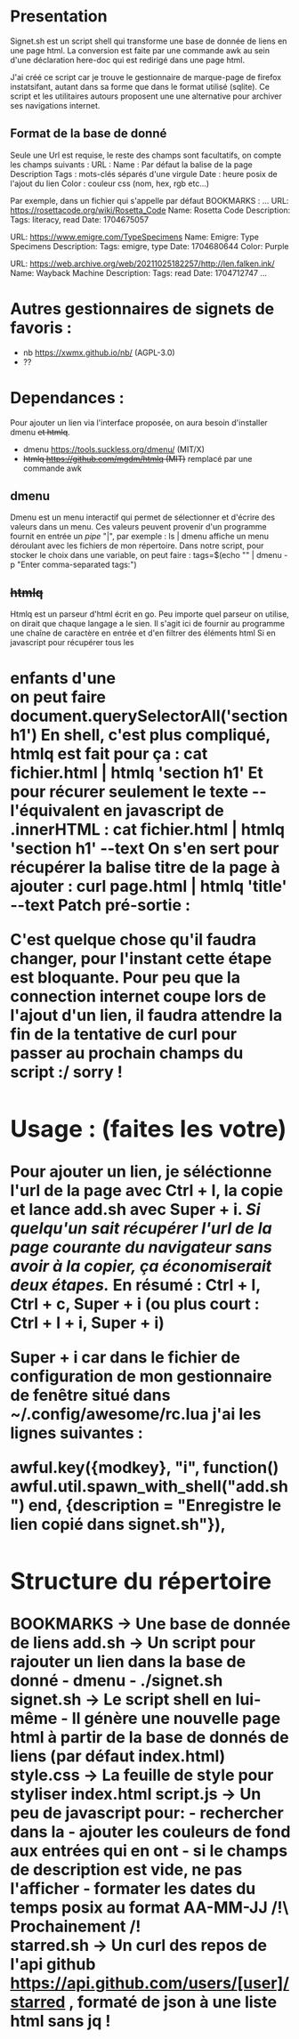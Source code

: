 # Presentation
Signet.sh est un script shell qui transforme une base de donnée de liens
en une page html. La conversion est faite par une commande awk au sein
d'une déclaration here-doc qui est redirigé dans une page html.

J'ai créé ce script car je trouve le gestionnaire de marque-page de
firefox instatsifant, autant dans sa forme que dans le format utilisé
(sqlite). Ce script et les utilitaires autours proposent une une
alternative pour archiver ses navigations internet.

## Format de la base de donné
Seule une Url est requise, le reste des champs sont
facultatifs, on compte les champs suivants :
URL :
Name : Par défaut la balise </title> de la page
Description 
Tags : mots-clés séparés d'une virgule
Date : heure posix de l'ajout du lien
Color : couleur css (nom, hex, rgb etc...)

Par exemple, dans un fichier qui s'appelle par défaut BOOKMARKS :
...
URL: https://rosettacode.org/wiki/Rosetta_Code
Name: Rosetta Code
Description: 
Tags: literacy, read
Date: 1704675057

URL: https://www.emigre.com/TypeSpecimens
Name: Emigre: Type Specimens
Description: 
Tags: emigre, type
Date: 1704680644
Color: Purple

URL: https://web.archive.org/web/20211025182257/http://len.falken.ink/
Name: Wayback Machine
Description: 
Tags: read
Date: 1704712747
...


# Autres gestionnaires de signets de favoris :
- nb https://xwmx.github.io/nb/ (AGPL-3.0)
- ??


# Dependances :
Pour ajouter un lien via l'interface proposée, on aura besoin
d'installer dmenu ~~et htmlq~~.
* dmenu https://tools.suckless.org/dmenu/ (MIT/X)
* ~~htmlq https://github.com/mgdm/htmlq (MIT)~~ remplacé par une
  commande awk
## dmenu
Dmenu est un menu interactif qui permet de sélectionner et d'écrire des
valeurs dans un menu. Ces valeurs peuvent provenir d'un programme
fournit en entrée un *pipe* "|", par exemple :
    ls | dmenu
affiche un menu déroulant avec les fichiers de mon répertoire. Dans
notre script, pour stocker le choix dans une variable, on peut faire :
	tags=$(echo "" | dmenu -p "Enter comma-separated tags:")
## ~~htmlq~~
Htmlq est un parseur d'html écrit en go. Peu importe quel parseur on
utilise, on dirait que chaque langage a le sien.
Il s'agit ici de fournir au programme une chaîne de caractère en entrée
et d'en filtrer des éléments html
Si en javascript pour récupérer tous les <h1> enfants d'une <section> on
peut faire 
document.querySelectorAll('section h1')
En shell, c'est plus compliqué, htmlq est fait pour ça :
cat fichier.html | htmlq 'section h1'
Et pour récurer seulement le texte -- l'équivalent en javascript de
.innerHTML :
cat fichier.html | htmlq 'section h1' --text
On s'en sert pour récupérer la balise titre de la page à ajouter :
curl page.html | htmlq 'title' --text
Patch pré-sortie :



C'est quelque chose qu'il faudra changer, pour l'instant cette étape est
bloquante. Pour peu que la connection internet coupe lors de l'ajout
d'un lien, il faudra attendre la fin de la tentative de curl pour passer
au prochain champs du script :/ sorry !

# Usage : (faites les votre)
Pour ajouter un lien, je séléctionne l'url de la page avec Ctrl + l, la
copie et lance add.sh avec Super + i. _Si quelqu'un sait récupérer l'url
de la page courante du navigateur sans avoir à la copier, ça
économiserait deux étapes._
En résumé : Ctrl + l, Ctrl + c, Super + i
(ou plus court : Ctrl + l + i, Super + i)

Super + i car dans le fichier de configuration de mon gestionnaire de
fenêtre situé dans ~/.config/awesome/rc.lua j'ai les lignes suivantes :

awful.key({modkey}, "i", function()
awful.util.spawn_with_shell("add.sh") end, 
{description = "Enregistre le lien copié dans signet.sh"}),

# Structure du répertoire

BOOKMARKS   → Une base de donnée de liens 
add.sh      → Un script pour rajouter un lien dans la base de donné
                - dmenu
                - ./signet.sh
signet.sh   → Le script shell en lui-même 
                - Il génère une nouvelle page html à partir de la base
                  de donnés de liens (par défaut index.html)
style.css   → La feuille de style pour styliser index.html
script.js   → Un peu de javascript pour:
                - rechercher dans la </textarea>
                - ajouter les couleurs de fond aux entrées qui en ont
                - si le champs de description est vide, ne pas
                  l'afficher
                - formater les dates du temps posix au format AA-MM-JJ
/!\ Prochainement /!\
starred.sh  → Un curl des repos de l'api github https://api.github.com/users/[user]/starred , formaté de json à une liste html sans jq !

